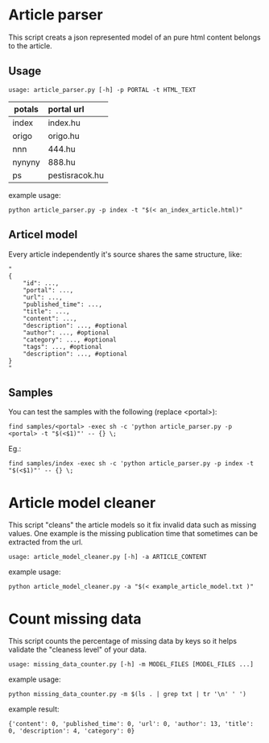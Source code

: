 # Article parser

This script creats a json represented model of an pure html content belongs to the article.

## Usage

`usage: article_parser.py [-h] -p PORTAL -t HTML_TEXT`

| potals | portal url |
|--------|:-----------|
| index  |  index.hu  | 
| origo  |  origo.hu  | 
| nnn    |  444.hu    | 
| nynyny |  888.hu    | 
| ps     | pestisracok.hu |

example usage:

`python article_parser.py -p index -t "$(< an_index_article.html)"`

## Articel model

Every article independently it's source shares the same structure, like:

```
"
{
    "id": ...,
    "portal": ...,
    "url": ...,
    "published_time": ...,
    "title": ...,
    "content": ...,
    "description": ..., #optional
    "author": ..., #optional
    "category": ..., #optional
    "tags": ..., #optional
    "description": ..., #optional
}
"
```

## Samples

You can test the samples with the following (replace \<portal\>):

```find samples/<portal> -exec sh -c 'python article_parser.py -p <portal> -t "$(<$1)"' -- {} \; ```

Eg.:

```find samples/index -exec sh -c 'python article_parser.py -p index -t "$(<$1)"' -- {} \; ```




# Article model cleaner

This script "cleans" the article models so it fix invalid data such as missing values. One example is the missing publication time that sometimes can be extracted from the url.

`usage: article_model_cleaner.py [-h] -a ARTICLE_CONTENT`

example usage:

`python article_model_cleaner.py -a "$(< example_article_model.txt )"`

# Count missing data

This script counts the percentage of missing data by keys so it helps validate the "cleaness level" of your data.

`usage: missing_data_counter.py [-h] -m MODEL_FILES [MODEL_FILES ...]`

example usage:

`python missing_data_counter.py -m $(ls . | grep txt | tr '\n' ' ')`

example result:

`{'content': 0, 'published_time': 0, 'url': 0, 'author': 13, 'title': 0, 'description': 4, 'category': 0}`

